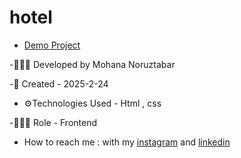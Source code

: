 # hotel

- [Demo Project](https://github.com/Mohananoruztabar/hotel)

-🙋🏽‍♀️ Developed by Mohana Noruztabar

-📅 Created - 2025-2-24

- ⚙Technologies Used - Html , css 

-👩🏽‍💻 Role - Frontend

- How to reach me : with my [instagram](https://www.instagram.com/mohananoruztabar_web?igsh=MW00ZjVxanA3Z3N2Zg%3D%3D&utm_source=qr) and [linkedin](https://www.linkedin.com/in/mohana-noruztabar-2477b2349?utm_source=share&utm_campaign=share_via&utm_content=profile&utm_medium=ios_app)

